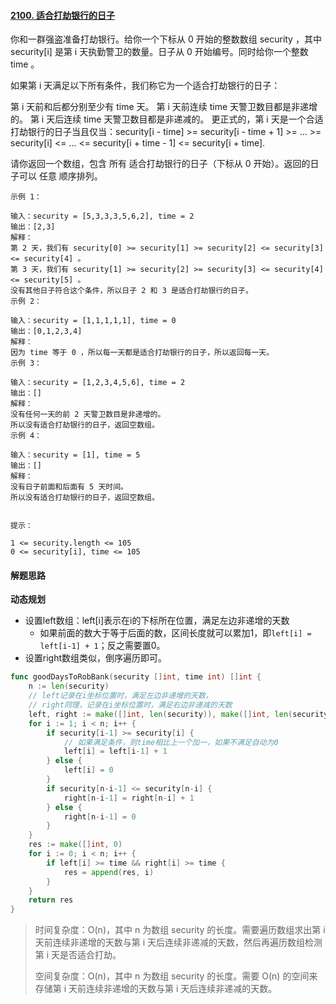 #### [2100. 适合打劫银行的日子](https://leetcode-cn.com/problems/find-good-days-to-rob-the-bank/)

你和一群强盗准备打劫银行。给你一个下标从 0 开始的整数数组 security ，其中 security[i] 是第 i 天执勤警卫的数量。日子从 0 开始编号。同时给你一个整数 time 。

如果第 i 天满足以下所有条件，我们称它为一个适合打劫银行的日子：

第 i 天前和后都分别至少有 time 天。
第 i 天前连续 time 天警卫数目都是非递增的。
第 i 天后连续 time 天警卫数目都是非递减的。
更正式的，第 i 天是一个合适打劫银行的日子当且仅当：security[i - time] >= security[i - time + 1] >= ... >= security[i] <= ... <= security[i + time - 1] <= security[i + time].

请你返回一个数组，包含 所有 适合打劫银行的日子（下标从 0 开始）。返回的日子可以 任意 顺序排列。

```
示例 1：

输入：security = [5,3,3,3,5,6,2], time = 2
输出：[2,3]
解释：
第 2 天，我们有 security[0] >= security[1] >= security[2] <= security[3] <= security[4] 。
第 3 天，我们有 security[1] >= security[2] >= security[3] <= security[4] <= security[5] 。
没有其他日子符合这个条件，所以日子 2 和 3 是适合打劫银行的日子。
示例 2：

输入：security = [1,1,1,1,1], time = 0
输出：[0,1,2,3,4]
解释：
因为 time 等于 0 ，所以每一天都是适合打劫银行的日子，所以返回每一天。
示例 3：

输入：security = [1,2,3,4,5,6], time = 2
输出：[]
解释：
没有任何一天的前 2 天警卫数目是非递增的。
所以没有适合打劫银行的日子，返回空数组。
示例 4：

输入：security = [1], time = 5
输出：[]
解释：
没有日子前面和后面有 5 天时间。
所以没有适合打劫银行的日子，返回空数组。


提示：

1 <= security.length <= 105
0 <= security[i], time <= 105
```

#### 解题思路

**动态规划**

- 设置left数组：left[i]表示在i的下标所在位置，满足左边非递增的天数
    - 如果前面的数大于等于后面的数，区间长度就可以累加1，即`left[i] = left[i-1] + 1`；反之需要置0。
- 设置right数组类似，倒序遍历即可。

```go
func goodDaysToRobBank(security []int, time int) []int {
	n := len(security)
	// left记录在i坐标位置时，满足左边非递增的天数，
	// right同理，记录在i坐标位置时，满足右边非递减的天数
	left, right := make([]int, len(security)), make([]int, len(security))
	for i := 1; i < n; i++ {
		if security[i-1] >= security[i] {
			// 如果满足条件，则time相比上一个加一，如果不满足自动为0
			left[i] = left[i-1] + 1
		} else {
			left[i] = 0
		}
        if security[n-i-1] <= security[n-i] {
            right[n-i-1] = right[n-i] + 1
        } else {
			right[n-i-1] = 0
		}
	}
	res := make([]int, 0)
	for i := 0; i < n; i++ {
		if left[i] >= time && right[i] >= time {
			res = append(res, i)
		}
	}
	return res
}
```

> 时间复杂度：O(n)，其中 n 为数组 security 的长度。需要遍历数组求出第 i 天前连续非递增的天数与第 i 天后连续非递减的天数，然后再遍历数组检测第 i 天是否适合打劫。
>
> 空间复杂度：O(n)，其中 n 为数组 security 的长度。需要 O(n) 的空间来存储第 i 天前连续非递增的天数与第 i 天后连续非递减的天数。
>